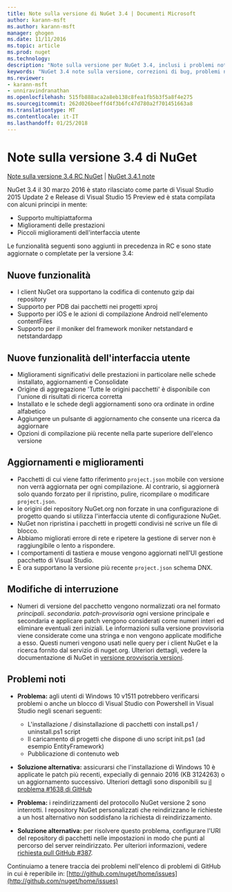 ```yaml
---
title: Note sulla versione di NuGet 3.4 | Documenti Microsoft
author: karann-msft
ms.author: karann-msft
manager: ghogen
ms.date: 11/11/2016
ms.topic: article
ms.prod: nuget
ms.technology: 
description: "Note sulla versione per NuGet 3.4, inclusi i problemi noti, correzioni di bug, le funzionalità aggiunte e dcr."
keywords: "NuGet 3.4 note sulla versione, correzioni di bug, problemi noti, aggiunta di funzionalità, eseguire"
ms.reviewer:
- karann-msft
- unniravindranathan
ms.openlocfilehash: 515fb888aca2a8eb138c8fea1fb5b3f5a8f4e275
ms.sourcegitcommit: 262d026beeffd4f3b6fc47d780a2f701451663a8
ms.translationtype: MT
ms.contentlocale: it-IT
ms.lasthandoff: 01/25/2018
---
```

# <a name="nuget-34-release-notes"></a>Note sulla versione 3.4 di NuGet

[Note sulla versione 3.4 RC NuGet](../release-notes/nuget-3.4-RC.md) | [NuGet 3.4.1 note](../release-notes/nuget-3.4.1.md)

NuGet 3.4 il 30 marzo 2016 è stato rilasciato come parte di Visual Studio 2015 Update 2 e Release di Visual Studio 15 Preview ed è stata compilata con alcuni principi in mente:

*  Supporto multipiattaforma
*  Miglioramenti delle prestazioni
*  Piccoli miglioramenti dell'interfaccia utente

Le funzionalità seguenti sono aggiunti in precedenza in RC e sono state aggiornate o completate per la versione 3.4:

## <a name="new-features"></a>Nuove funzionalità

* I client NuGet ora supportano la codifica di contenuto gzip dai repository
* Supporto per PDB dai pacchetti nei progetti xproj
* Supporto per iOS e le azioni di compilazione Android nell'elemento contentFiles
* Supporto per il moniker del framework moniker netstandard e netstandardapp

## <a name="new-user-interface-features"></a>Nuove funzionalità dell'interfaccia utente

* Miglioramenti significativi delle prestazioni in particolare nelle schede installato, aggiornamenti e Consolidate
* Origine di aggregazione 'Tutte le origini pacchetti' è disponibile con l'unione di risultati di ricerca corretta
* Installato e le schede degli aggiornamenti sono ora ordinate in ordine alfabetico
* Aggiungere un pulsante di aggiornamento che consente una ricerca da aggiornare
* Opzioni di compilazione più recente nella parte superiore dell'elenco versione

## <a name="updates-and-improvements"></a>Aggiornamenti e miglioramenti

* Pacchetti di cui viene fatto riferimento `project.json` mobile con versione non verrà aggiornata per ogni compilazione. Al contrario, si aggiornerà solo quando forzato per il ripristino, pulire, ricompilare o modificare `project.json`.
* le origini dei repository NuGet.org non forzate in una configurazione di progetto quando si utilizza l'interfaccia utente di configurazione NuGet.
* NuGet non ripristina i pacchetti in progetti condivisi né scrive un file di blocco.
* Abbiamo migliorati errore di rete e ripetere la gestione di server non è raggiungibile o lento a rispondere.
* I comportamenti di tastiera e mouse vengono aggiornati nell'UI gestione pacchetto di Visual Studio.
* È ora supportano la versione più recente `project.json` schema DNX.

## <a name="breaking-changes"></a>Modifiche di interruzione

* Numeri di versione del pacchetto vengono normalizzati ora nel formato *principali*. *secondaria*. *patch*-*provvisoria* ogni versione principale e secondaria e applicare patch vengono considerati come numeri interi ed eliminare eventuali zeri iniziali.  Le informazioni sulla versione provvisoria viene considerate come una stringa e non vengono applicate modifiche a esso. Questi numeri vengono usati nelle query per i client NuGet e la ricerca fornito dal servizio di nuget.org.  Ulteriori dettagli, vedere la documentazione di NuGet in [versione provvisoria versioni](../create-packages/prerelease-packages.md).

## <a name="known-issues"></a>Problemi noti

* **Problema:** agli utenti di Windows 10 v1511 potrebbero verificarsi problemi o anche un blocco di Visual Studio con Powershell in Visual Studio negli scenari seguenti:
    * L'installazione / disinstallazione di pacchetti con install.ps1 / uninstall.ps1 script
    * Il caricamento di progetti che dispone di uno script init.ps1 (ad esempio EntityFramework)
    * Pubblicazione di contenuto web

* **Soluzione alternativa:** assicurarsi che l'installazione di Windows 10 è applicate le patch più recenti, expecially di gennaio 2016 (KB 3124263) o un aggiornamento successivo.  Ulteriori dettagli sono disponibili su [il problema #1638 di GitHub](http://github.com/nuget/home/issues/1638)

* **Problema:** i reindirizzamenti del protocollo NuGet versione 2 sono interrotti.
I repository NuGet personalizzati che reindirizzano le richieste a un host alternativo non soddisfano la richiesta di reindirizzamento.
* **Soluzione alternativa:** per risolvere questo problema, configurare l'URI del repository di pacchetti nelle impostazioni in modo che punti al percorso del server reindirizzato.
Per ulteriori informazioni, vedere [richiesta pull GitHub #387](https://github.com/NuGet/NuGet.Client/pull/387).

Continuiamo a tenere traccia dei problemi nell'elenco di problemi di GitHub in cui è reperibile in: [http://github.com/nuget/home/issues](http://github.com/nuget/home/issues)
